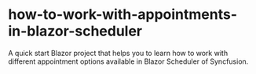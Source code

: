# how-to-work-with-appointments-in-blazor-scheduler
A quick start Blazor project that helps you to learn how to work with different appointment options available in Blazor Scheduler of Syncfusion.
